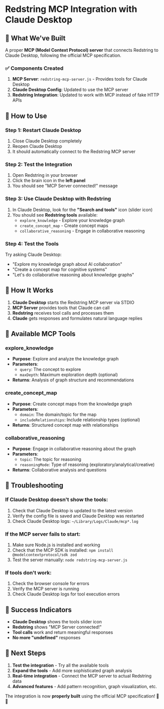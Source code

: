 # Redstring MCP Integration with Claude Desktop

## 🎯 **What We've Built**

A proper **MCP (Model Context Protocol) server** that connects Redstring to Claude Desktop, following the official MCP specification.

### **✅ Components Created**

1. **MCP Server**: `redstring-mcp-server.js` - Provides tools for Claude Desktop
2. **Claude Desktop Config**: Updated to use the MCP server
3. **Redstring Integration**: Updated to work with MCP instead of fake HTTP APIs

## 🚀 **How to Use**

### **Step 1: Restart Claude Desktop**
1. Close Claude Desktop completely
2. Reopen Claude Desktop
3. It should automatically connect to the Redstring MCP server

### **Step 2: Test the Integration**
1. Open Redstring in your browser
2. Click the brain icon in the **left panel**
3. You should see "MCP Server connected!" message

### **Step 3: Use Claude Desktop with Redstring**
1. In Claude Desktop, look for the **"Search and tools"** icon (slider icon)
2. You should see **Redstring tools** available:
   - `explore_knowledge` - Explore your knowledge graph
   - `create_concept_map` - Create concept maps
   - `collaborative_reasoning` - Engage in collaborative reasoning

### **Step 4: Test the Tools**
Try asking Claude Desktop:
- "Explore my knowledge graph about AI collaboration"
- "Create a concept map for cognitive systems"
- "Let's do collaborative reasoning about knowledge graphs"

## 🔧 **How It Works**

1. **Claude Desktop** starts the Redstring MCP server via STDIO
2. **MCP Server** provides tools that Claude can call
3. **Redstring** receives tool calls and processes them
4. **Claude** gets responses and formulates natural language replies

## 🎨 **Available MCP Tools**

### **explore_knowledge**
- **Purpose**: Explore and analyze the knowledge graph
- **Parameters**: 
  - `query`: The concept to explore
  - `maxDepth`: Maximum exploration depth (optional)
- **Returns**: Analysis of graph structure and recommendations

### **create_concept_map**
- **Purpose**: Create concept maps from the knowledge graph
- **Parameters**:
  - `domain`: The domain/topic for the map
  - `includeRelationships`: Include relationship types (optional)
- **Returns**: Structured concept map with relationships

### **collaborative_reasoning**
- **Purpose**: Engage in collaborative reasoning about the graph
- **Parameters**:
  - `topic`: The topic for reasoning
  - `reasoningMode`: Type of reasoning (exploratory/analytical/creative)
- **Returns**: Collaborative analysis and questions

## 🐛 **Troubleshooting**

### **If Claude Desktop doesn't show the tools:**
1. Check that Claude Desktop is updated to the latest version
2. Verify the config file is saved and Claude Desktop was restarted
3. Check Claude Desktop logs: `~/Library/Logs/Claude/mcp*.log`

### **If the MCP server fails to start:**
1. Make sure Node.js is installed and working
2. Check that the MCP SDK is installed: `npm install @modelcontextprotocol/sdk zod`
3. Test the server manually: `node redstring-mcp-server.js`

### **If tools don't work:**
1. Check the browser console for errors
2. Verify the MCP server is running
3. Check Claude Desktop logs for tool execution errors

## 🎉 **Success Indicators**

- **Claude Desktop** shows the tools slider icon
- **Redstring** shows "MCP Server connected!" 
- **Tool calls** work and return meaningful responses
- **No more "undefined"** responses

## 🔄 **Next Steps**

1. **Test the integration** - Try all the available tools
2. **Expand the tools** - Add more sophisticated graph analysis
3. **Real-time integration** - Connect the MCP server to actual Redstring data
4. **Advanced features** - Add pattern recognition, graph visualization, etc.

The integration is now **properly built** using the official MCP specification! 🧠✨ 